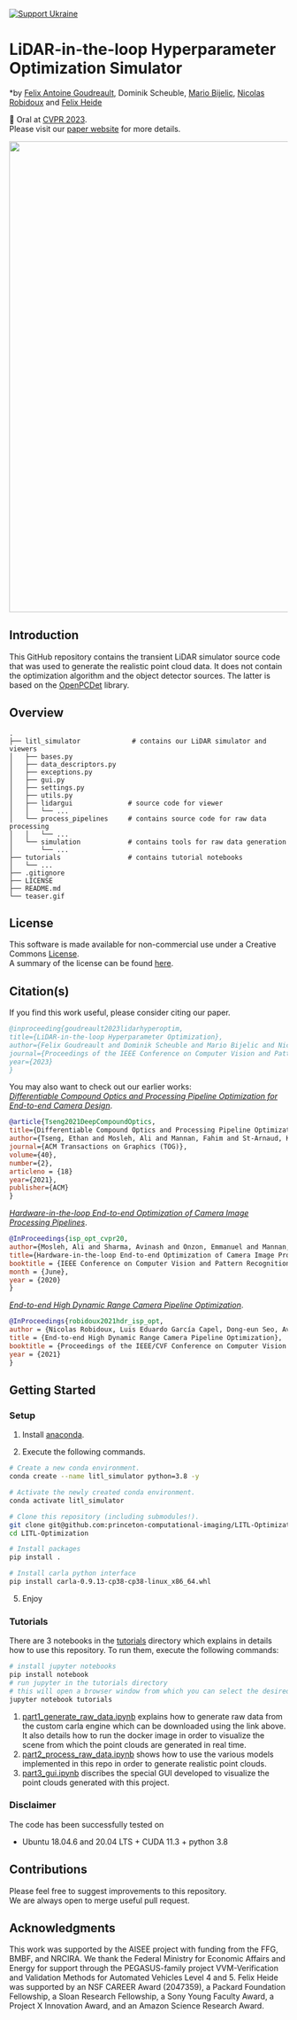 [![Support Ukraine](https://img.shields.io/badge/Support-Ukraine-FFD500?style=flat&labelColor=005BBB)](https://opensource.fb.com/support-ukraine)

# LiDAR-in-the-loop Hyperparameter Optimization Simulator

*by [Felix Antoine Goudreault](https://scholar.google.com/citations?user=DncgVscAAAAJ), Dominik Scheuble, [Mario Bijelic](http://mariobijelic.de), [Nicolas Robidoux](https://scholar.google.com/citations?user=Rd8f9jYAAAAJ) and [Felix Heide](https://www.cs.princeton.edu/~fheide/) <br>

📣 Oral at [CVPR 2023](https://cvpr2023.thecvf.com/). <br>
Please visit our [paper website](https://light.princeton.edu/publication/lidar-in-the-loop-hyperparameter-optimization/) for more details.

<img src="teaser.gif" width="850">


## Introduction

This GitHub repository contains the transient LiDAR simulator source code that was used to generate the realistic point cloud data. It does not contain the optimization algorithm and the object detector sources. The latter is based on the [OpenPCDet](https://github.com/open-mmlab/OpenPCDet) library.

## Overview

    .
    ├── litl_simulator             # contains our LiDAR simulator and viewers
    │   ├── bases.py
    │   ├── data_descriptors.py
    │   ├── exceptions.py
    │   ├── gui.py
    │   ├── settings.py
    │   ├── utils.py
    │   ├── lidargui              # source code for viewer
    │   │   └── ...
    │   └── process_pipelines     # contains source code for raw data processing
    │   │   └── ...
    │   └── simulation            # contains tools for raw data generation
    │       └── ...
    ├── tutorials                 # contains tutorial notebooks
    │   └── ...
    ├── .gitignore
    ├── LICENSE
    ├── README.md
    └── teaser.gif

## License

This software is made available for non-commercial use under a Creative Commons [License](LICENSE).<br>
A summary of the license can be found [here](https://creativecommons.org/licenses/by-nc/4.0/).


## Citation(s)

If you find this work useful, please consider citing our paper.
```bibtex
@inproceeding{goudreault2023lidarhyperoptim,
title={LiDAR-in-the-loop Hyperparameter Optimization},
author={Felix Goudreault and Dominik Scheuble and Mario Bijelic and Nicolas Robidoux and Felix Heide},
journal={Proceedings of the IEEE Conference on Computer Vision and Pattern Recognition (CVPR)},
year={2023}
}
```
You may also want to check out our earlier works: <br>
[*Differentiable Compound Optics and Processing Pipeline Optimization for End-to-end Camera Design*](https://light.princeton.edu/publication/deep_compound_optics/).

```bibtex
@article{Tseng2021DeepCompoundOptics,
title={Differentiable Compound Optics and Processing Pipeline Optimization for End-to-end Camera Design},
author={Tseng, Ethan and Mosleh, Ali and Mannan, Fahim and St-Arnaud, Karl and Sharma, Avinash and Peng, Yifan and Braun, Alexander and Nowrouzezahrai, Derek and Lalonde, Jean-Francois and Heide, Felix},
journal={ACM Transactions on Graphics (TOG)},
volume={40},
number={2},
articleno = {18}
year={2021},
publisher={ACM}
}
```

[*Hardware-in-the-loop End-to-end Optimization of Camera Image Processing Pipelines*](https://light.princeton.edu/publication/hil_image_optimization/).

```bibtex
@InProceedings{isp_opt_cvpr20,
author={Mosleh, Ali and Sharma, Avinash and Onzon, Emmanuel and Mannan, Fahim and Robidoux, Nicolas and Heide, Felix},
title={Hardware-in-the-loop End-to-end Optimization of Camera Image Processing Pipelines},
booktitle = {IEEE Conference on Computer Vision and Pattern Recognition (CVPR)},
month = {June},
year = {2020}
}
```

[*End-to-end High Dynamic Range Camera Pipeline Optimization*](https://light.princeton.edu/publication/hdr_isp_opt/).

```bibtex
@InProceedings{robidoux2021hdr_isp_opt,
author = {Nicolas Robidoux, Luis Eduardo García Capel, Dong-eun Seo, Avinash Sharma, Federico Ariza, Felix Heide},
title = {End-to-end High Dynamic Range Camera Pipeline Optimization},
booktitle = {Proceedings of the IEEE/CVF Conference on Computer Vision and Pattern Recognition},
year = {2021}
}
```

## Getting Started

### Setup

1) Install [anaconda](https://docs.anaconda.com/anaconda/install/).

2) Execute the following commands.
```bash
# Create a new conda environment.
conda create --name litl_simulator python=3.8 -y

# Activate the newly created conda environment.
conda activate litl_simulator

# Clone this repository (including submodules!).
git clone git@github.com:princeton-computational-imaging/LITL-Optimization.git
cd LITL-Optimization

# Install packages
pip install .

# Install carla python interface
pip install carla-0.9.13-cp38-cp38-linux_x86_64.whl
```

5) Enjoy


### Tutorials

There are 3 notebooks in the [tutorials](tutorials) directory which explains in details how to use this repository. To run them, execute the following commands:

```bash
# install jupyter notebooks
pip install notebook
# run jupyter in the tutorials directory
# this will open a browser window from which you can select the desired notebook
jupyter notebook tutorials
```

1) [part1_generate_raw_data.ipynb](part1_generate_raw_data.ipynb) explains how to generate raw data from the custom carla engine which can be downloaded using the link above. It also details how to run the docker image in order to visualize the scene from which the point clouds are generated in real time.
2) [part2_process_raw_data.ipynb](part2_process_raw_data.ipynb) shows how to use the various models implemented in this repo in order to generate realistic point clouds.
3) [part3_gui.ipynb](part3_gui.ipynb) discribes the special GUI developed to visualize the point clouds generated with this project.


### Disclaimer

The code has been successfully tested on
- Ubuntu 18.04.6 and 20.04 LTS + CUDA 11.3 + python 3.8


## Contributions
Please feel free to suggest improvements to this repository.<br>
We are always open to merge useful pull request.

## Acknowledgments

This work was supported by the AISEE project with funding from the FFG, BMBF, and NRCIRA. We thank the Federal Ministry for Economic Affairs and Energy for support through the PEGASUS-family project VVM-Verification and Validation Methods for Automated Vehicles Level 4 and 5. Felix Heide was supported by an NSF CAREER Award (2047359), a Packard Foundation Fellowship, a Sloan Research Fellowship, a Sony Young Faculty Award, a Project X Innovation Award, and an Amazon Science Research Award.

